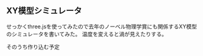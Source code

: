 XY模型シミュレータ
------------------

せっかくthree.jsを使ってみたので去年のノーベル物理学賞にも関係するXY模型のシミュレータを書いてみた。
温度を変えると渦が見えたりする。

そのうち作り込む予定
